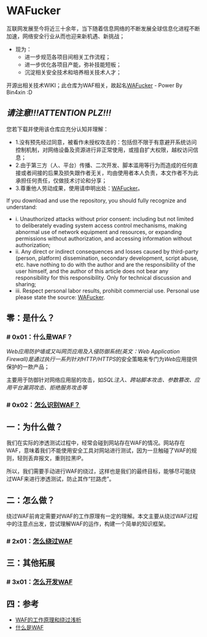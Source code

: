 # WAFucker

互联网发展至今将近三十余年，当下随着信息网络的不断发展全球信息化进程不断加速，网络安全行业从而也迎来新机遇、新挑战；

- 现为：
	- 进一步规范各项目间相关工作流程；
	- 进一步优化各项目产能，弥补技能短板；
	- 沉淀相关安全技术和培养相关技术人才；

开源出相关技术WIKI；此仓库为WAF相关，故起名[WAFucker](https://github.com/Bin4xin/WAFucker) - Power By Bin4xin :D

## ***请注意!!!ATTENTION PLZ!!!***

您若下载并使用该仓库应充分认知并理解：
    
- 1.没有预先经过同意，被看作未授权攻击的：包括但不限于有意避开系统访问控制机制，对网络设备及资源进行非正常使用，或擅自扩大权限，越权访问信息；
- 2.由于第三方（人、平台）传播、二次开发、脚本滥用等行为而造成的任何直接或者间接的后果及损失跟作者无关，均由使用者本人负责，本文作者不为此承担任何责任，仅做技术讨论和分享；
- 3.尊重他人劳动成果，使用请申明出处：[WAFucker](https://github.com/Bin4xin/WAFucker)。

If you download and use the repository, you should fully recognize and understand:

- i. Unauthorized attacks without prior consent: including but not limited to deliberately evading system access control mechanisms, making abnormal use of network equipment and resources, or expanding permissions without authorization, and accessing information without authorization;
- ii. Any direct or indirect consequences and losses caused by third-party (person, platform) dissemination, secondary development, script abuse, etc. have nothing to do with the author and are the responsibility of the user himself, and the author of this article does not bear any responsibility for this responsibility. Only for technical discussion and sharing;
- iii. Respect personal labor results, prohibit commercial use. Personal use please state the source: [WAFucker](https://github.com/Bin4xin/WAFucker).

## 零：是什么？

### # 0x01：什么是WAF？

*Web应用防护墙或又叫网页应用及入侵防御系统(英文：Web Application Firewall)*是通过执行一系列针对*HTTP/HTTPS*的安全策略来专门为*Web*应用提供保护的一款产品；

主要用于防御针对网络应用层的攻击，如*SQL注入、跨站脚本攻击、参数篡改、应用平台漏洞攻击、拒绝服务攻击等*

### # 0x02：[怎么识别WAF？](https://github.com/Bin4xin/WAFucker/tree/master/WAF%E8%AF%86%E5%88%AB)

## 一：为什么做？

我们在实际的渗透测试过程中，经常会碰到网站存在WAF的情况。网站存在WAF，意味着我们不能使用安全工具对网站进行测试，因为一旦触碰了WAF的规则，轻则丢弃报文，重则拉黑IP。

所以，我们需要手动进行WAF的绕过，这样也是我们的最终目标，能够尽可能绕过WAF来进行渗透测试，防止其作“拦路虎”。


## 二：怎么做？

绕过WAF前肯定需要对WAF的工作原理有一定的理解。本文主要从绕过WAF过程中的注意点出发，尝试理解WAF的运作，构建一个简单的知识框架。

### # 2x01：[怎么绕过WAF](https://github.com/Bin4xin/WAFucker/tree/master/WAF%E7%BB%95%E8%BF%87)

## 三：其他拓展

### # 3x01：[怎么开发WAF](https://github.com/Bin4xin/WAFucker/tree/master/WAF%E5%BC%80%E5%8F%91)

## 四：参考

- [WAF的工作原理和绕过浅析](https://blog.csdn.net/qq_36119192/article/details/90113167)
- [什么是WAF](https://www.huaweicloud.com/zhishi/dyl46.html)